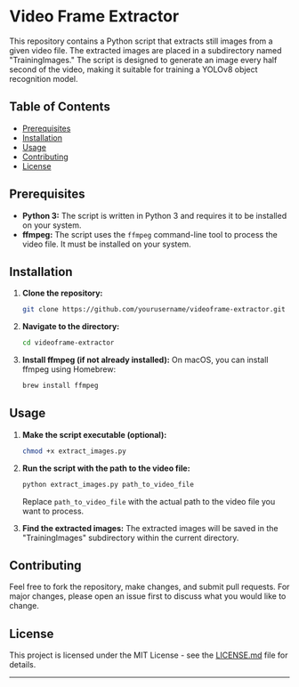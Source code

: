 
# Video Frame Extractor

This repository contains a Python script that extracts still images from a given video file. The extracted images are placed in a subdirectory named "TrainingImages." The script is designed to generate an image every half second of the video, making it suitable for training a YOLOv8 object recognition model.

## Table of Contents

- [Prerequisites](#prerequisites)
- [Installation](#installation)
- [Usage](#usage)
- [Contributing](#contributing)
- [License](#license)

## Prerequisites

- **Python 3:** The script is written in Python 3 and requires it to be installed on your system.
- **ffmpeg:** The script uses the `ffmpeg` command-line tool to process the video file. It must be installed on your system.

## Installation

1. **Clone the repository:**
   ```bash
   git clone https://github.com/yourusername/videoframe-extractor.git
   ```

2. **Navigate to the directory:**
   ```bash
   cd videoframe-extractor
   ```

3. **Install ffmpeg (if not already installed):** On macOS, you can install ffmpeg using Homebrew:
   ```bash
   brew install ffmpeg
   ```

## Usage

1. **Make the script executable (optional):**
   ```bash
   chmod +x extract_images.py
   ```

2. **Run the script with the path to the video file:**
   ```bash
   python extract_images.py path_to_video_file
   ```
   Replace `path_to_video_file` with the actual path to the video file you want to process.

3. **Find the extracted images:** The extracted images will be saved in the "TrainingImages" subdirectory within the current directory.

## Contributing

Feel free to fork the repository, make changes, and submit pull requests. For major changes, please open an issue first to discuss what you would like to change.

## License

This project is licensed under the MIT License - see the [LICENSE.md](LICENSE.md) file for details.

---

